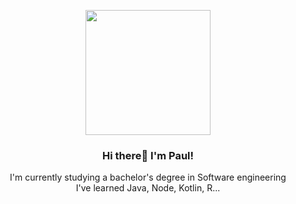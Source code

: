 <!--
**PaulBecerra/PaulBecerra** is a ✨ _special_ ✨ repository because its `README.md` (this file) appears on your GitHub profile.

Here are some ideas to get you started:

- 🔭 I’m currently working on ...
- 🌱 I’m currently learning ...
- 👯 I’m looking to collaborate on ...
- 🤔 I’m looking for help with ...
- 💬 Ask me about ...
- 📫 How to reach me: ...
- 😄 Pronouns: ...
- ⚡ Fun fact: ...
-->

<p align="center" width="300">
   <img align="center" width="200" src="https://i.imgur.com/RkzrvxQ.png " />
   <h3 align="center">Hi there👋 I'm Paul! </h3>
</p>

<p align="center">I'm currently studying a bachelor's degree in Software engineering<br />I've learned Java, Node, Kotlin, R...</p>
